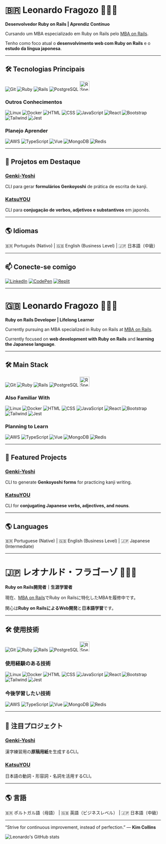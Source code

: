 # 🇧🇷 Leonardo Fragozo 🙋🏻‍♂️

**Desenvolvedor Ruby on Rails | Aprendiz Contínuo**  

Cursando um MBA especializado em Ruby on Rails pelo [MBA on Rails](https://mbaonrails.com.br/).  

Tenho como foco atual o **desenvolvimento web com Ruby on Rails** e o **estudo da língua japonesa**.

---

## 🛠️ Tecnologias Principais

![Git](https://skillicons.dev/icons?i=git)
![Ruby](https://skillicons.dev/icons?i=ruby)
![Rails](https://skillicons.dev/icons?i=rails)
![PostgreSQL](https://skillicons.dev/icons?i=postgres)
<img src="https://www.svgrepo.com/show/374053/rspec.svg" alt="RSpec" width="32" height="32" />

### Outros Conhecimentos

![Linux](https://skillicons.dev/icons?i=linux)
![Docker](https://skillicons.dev/icons?i=docker)
![HTML](https://skillicons.dev/icons?i=html)
![CSS](https://skillicons.dev/icons?i=css)
![JavaScript](https://skillicons.dev/icons?i=js)
![React](https://skillicons.dev/icons?i=react)
![Bootstrap](https://skillicons.dev/icons?i=bootstrap)
![Tailwind](https://skillicons.dev/icons?i=tailwind)
![Jest](https://skillicons.dev/icons?i=jest)

### Planejo Aprender

![AWS](https://skillicons.dev/icons?i=aws)
![TypeScript](https://skillicons.dev/icons?i=ts)
![Vue](https://skillicons.dev/icons?i=vue)
![MongoDB](https://skillicons.dev/icons?i=mongodb)
![Redis](https://skillicons.dev/icons?i=redis)

---

## 💼 Projetos em Destaque

### [Genki-Yoshi](https://github.com/FragozoLeonardo/Genki-Yoshi)
CLI para gerar **formulários Genkoyoshi** de prática de escrita de kanji.  

### [KatsuYOU](https://github.com/FragozoLeonardo/KatsuYOU)
CLI para **conjugação de verbos, adjetivos e substantivos** em japonês.  

---

## 🌎 Idiomas

🇧🇷 Português (Nativo) | 🇬🇧 English (Business Level) | 🇯🇵 日本語（中級）

---

## 📫 Conecte-se comigo

[![LinkedIn](https://skillicons.dev/icons?i=linkedin)](https://linkedin.com/in/leonardo-fragozo)
[![CodePen](https://skillicons.dev/icons?i=codepen)](https://codepen.io/fragozoleo)
[![Replit](https://skillicons.dev/icons?i=replit)](https://replit.com/@FragozoLeonardo)

---

# 🇬🇧 Leonardo Fragozo 🙋🏻‍♂️

**Ruby on Rails Developer | Lifelong Learner**  

Currently pursuing an MBA specialized in Ruby on Rails at [MBA on Rails](https://mbaonrails.com.br/).  

Currently focused on **web development with Ruby on Rails** and **learning the Japanese language**.

---

## 🛠️ Main Stack

![Git](https://skillicons.dev/icons?i=git)
![Ruby](https://skillicons.dev/icons?i=ruby)
![Rails](https://skillicons.dev/icons?i=rails)
![PostgreSQL](https://skillicons.dev/icons?i=postgres)
<img src="https://www.svgrepo.com/show/374053/rspec.svg" alt="RSpec" width="32" height="32" />

### Also Familiar With

![Linux](https://skillicons.dev/icons?i=linux)
![Docker](https://skillicons.dev/icons?i=docker)
![HTML](https://skillicons.dev/icons?i=html)
![CSS](https://skillicons.dev/icons?i=css)
![JavaScript](https://skillicons.dev/icons?i=js)
![React](https://skillicons.dev/icons?i=react)
![Bootstrap](https://skillicons.dev/icons?i=bootstrap)
![Tailwind](https://skillicons.dev/icons?i=tailwind)
![Jest](https://skillicons.dev/icons?i=jest)

### Planning to Learn

![AWS](https://skillicons.dev/icons?i=aws)
![TypeScript](https://skillicons.dev/icons?i=ts)
![Vue](https://skillicons.dev/icons?i=vue)
![MongoDB](https://skillicons.dev/icons?i=mongodb)
![Redis](https://skillicons.dev/icons?i=redis)

---

## 💼 Featured Projects

### [Genki-Yoshi](https://github.com/FragozoLeonardo/Genki-Yoshi)
CLI to generate **Genkoyoshi forms** for practicing kanji writing.  

### [KatsuYOU](https://github.com/FragozoLeonardo/KatsuYOU)
CLI for **conjugating Japanese verbs, adjectives, and nouns**.  

---

## 🌎 Languages

🇧🇷 Portuguese (Native) | 🇬🇧 English (Business Level) | 🇯🇵 Japanese (Intermediate)

---

# 🇯🇵 レオナルド・フラゴーゾ 🙋🏻‍♂️

**Ruby on Rails開発者｜生涯学習者**  

現在、[MBA on Rails](https://mbaonrails.com.br/)でRuby on Railsに特化したMBAを履修中です。  

関心は**Ruby on RailsによるWeb開発**と**日本語学習**です。

---

## 🛠️ 使用技術

![Git](https://skillicons.dev/icons?i=git)
![Ruby](https://skillicons.dev/icons?i=ruby)
![Rails](https://skillicons.dev/icons?i=rails)
![PostgreSQL](https://skillicons.dev/icons?i=postgres)
<img src="https://www.svgrepo.com/show/374053/rspec.svg" alt="RSpec" width="32" height="32" />

### 使用経験のある技術

![Linux](https://skillicons.dev/icons?i=linux)
![Docker](https://skillicons.dev/icons?i=docker)
![HTML](https://skillicons.dev/icons?i=html)
![CSS](https://skillicons.dev/icons?i=css)
![JavaScript](https://skillicons.dev/icons?i=js)
![React](https://skillicons.dev/icons?i=react)
![Bootstrap](https://skillicons.dev/icons?i=bootstrap)
![Tailwind](https://skillicons.dev/icons?i=tailwind)
![Jest](https://skillicons.dev/icons?i=jest)

### 今後学習したい技術

![AWS](https://skillicons.dev/icons?i=aws)
![TypeScript](https://skillicons.dev/icons?i=ts)
![Vue](https://skillicons.dev/icons?i=vue)
![MongoDB](https://skillicons.dev/icons?i=mongodb)
![Redis](https://skillicons.dev/icons?i=redis)

---

## 💼 注目プロジェクト

### [Genki-Yoshi](https://github.com/FragozoLeonardo/Genki-Yoshi)
漢字練習用の**原稿用紙**を生成するCLI。  

### [KatsuYOU](https://github.com/FragozoLeonardo/KatsuYOU)
日本語の動詞・形容詞・名詞を活用するCLI。  

---

## 🌎 言語

🇧🇷 ポルトガル語（母語） | 🇬🇧 英語（ビジネスレベル） | 🇯🇵 日本語（中級）

---

“Strive for continuous improvement, instead of perfection.” — **Kim Collins**

![Leonardo's GitHub stats](https://github-readme-stats.vercel.app/api?username=FragozoLeonardo&show_icons=true&theme=transparent)
